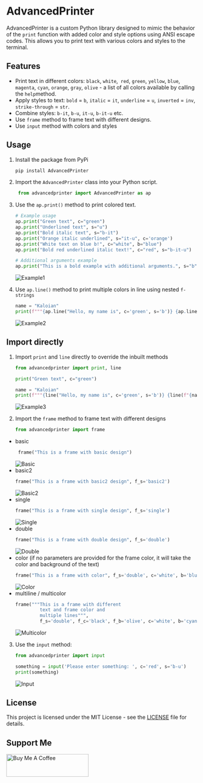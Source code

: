 # AdvancedPrinter

AdvancedPrinter is a custom Python library designed to mimic the behavior of the `print` function with added color and style options using ANSI escape codes. This allows you to print text with various colors and styles to the terminal.

## Features

- Print text in different colors: `black`, `white`,` red`, `green`, `yellow`, `blue`, `magenta`, `cyan`, `orange`, `gray`, `olive` - a list of all colors available by calling the `help`method.
- Apply styles to text: `bold` = `b`, `italic` = `it`, `underline` = `u`, `inverted` = `inv`, `strike-through` = `str`.
- Combine styles: `b-it`, `b-u`, `it-u`, `b-it-u` etc.
- Use `frame` method to frame text with different designs.
- Use `input` method with colors and styles 

## Usage

1. Install the package from PyPi
   ```bash
   pip install AdvancedPrinter
   ```
2. Import the `AdvancedPrinter` class into your Python script.
   
   ```python
    from advancedprinter import AdvancedPrinter as ap
   ```

3. Use the `ap.print()` method to print colored text.

   ```python
   # Example usage
   ap.print("Green text", c="green")
   ap.print("Underlined text", s="u")
   ap.print("Bold italic text", s="b-it")
   ap.print("Orange italic underlined", s="it-u", c='orange')
   ap.print("White text on blue b!", c="white", b="blue")
   ap.print("Bold red underlined italic text!", c="red", s="b-it-u")
   
   # Additional arguments example
   ap.print("This is a bold example with additional arguments.", s="b", end="***")
   ```
   ![Example1](https://i.imgur.com/sLSRK2N.png)

4. Use `ap.line()` method to print multiple colors in line using nested `f-strings`

   ```python
   name = "Kaloian"
   print(f"""{ap.line("Hello, my name is", c='green', s='b')} {ap.line(f"{name}", c='blue')} {ap.line("and I'm", c='white')} {ap.line("28", c='red')} {ap.line('years old!', c='magenta')}""", end='***')
   ```
   ![Example2](https://i.imgur.com/E7lAGM6.png)

## Import directly

1. Import `print` and `line` directly to override the inbuilt methods
   
   ```python
   from advancedprinter import print, line
   
   print("Green text", c="green")
   
   name = "Kaloian"
   print(f"""{line("Hello, my name is", c='green', s='b')} {line(f"{name}", c='blue')} {line("and I'm", c='white')} {line("28", c='red')} {line('years old!', c='magenta')}""", end='***')
   ```
   ![Example3](https://i.imgur.com/ONPWHJj.png)

2. Import the `frame` method to frame text with different designs
   ```python
   from advancedprinter import frame
   ```
- basic
  ```python
   frame("This is a frame with basic design")
  ```
  ![Basic](https://i.imgur.com/U7s3Gvc.png) 
- basic2
   ```python
   frame("This is a frame with basic2 design", f_s='basic2')
  ```
  ![Basic2](https://i.imgur.com/rIUXksJ.png) 
- single
   ```python
   frame("This is a frame with single design", f_s='single')
  ```
  ![Single](https://i.imgur.com/bleI3fu.png) 
- double
   ```python
   frame("This is a frame with double design", f_s='double')
  ```
  ![Double](https://i.imgur.com/eJapuu6.png) 
- color (if no parameters are provided for the frame color, it will take the color and background of the text)
   ```python
   frame("This is a frame with color", f_s='double', c='white', b='blue')
  ```
  ![Color](https://i.imgur.com/pXqiIQ1.png) 
- multiline / multicolor
   ```python
   frame("""This is a frame with different
            text and frame color and
            multiple lines""", 
            f_s='double', f_c='black', f_b='olive', c='white', b='cyan', s='b-u-it')
  ```
  ![Multicolor](https://i.imgur.com/eBtGdDc.png)

3. Use the `input` method:
   ```python
   from advancedprinter import input
   
   something = input('Please enter something: ', c='red', s='b-u')
   print(something)
   ```
   ![Input](https://i.imgur.com/67mfnOI.png)

## License

This project is licensed under the MIT License - see the [LICENSE](LICENSE) file for details.

## Support Me
<div>
<a href="https://www.buymeacoffee.com/kbkozlev" target="_blank"><img src="https://cdn.buymeacoffee.com/buttons/v2/default-yellow.png" alt="Buy Me A Coffee" style="height: 60px !important;width: 217px !important;" ></a>
</div>